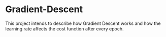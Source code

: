 # Gradient-Descent
This project intends to describe how Gradient Descent works and how the learning rate affects the cost function after every epoch.

